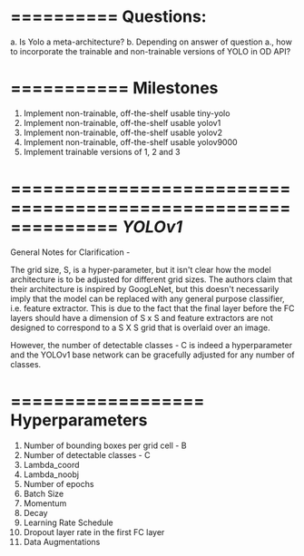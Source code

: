 ==========
Questions:
==========

a. Is Yolo a meta-architecture?
b. Depending on answer of question a., how to incorporate the trainable and non-trainable versions of YOLO in OD API?

===========
Milestones
===========


1. Implement non-trainable, off-the-shelf usable tiny-yolo 
2. Implement non-trainable, off-the-shelf usable yolov1
3. Implement non-trainable, off-the-shelf usable yolov2
4. Implement non-trainable, off-the-shelf usable yolov9000
5. Implement trainable versions of 1, 2 and 3

==============================================================
*YOLOv1*
==============================================================

General Notes for Clarification -

The grid size, S, is a hyper-parameter, but it isn't clear how the model architecture is to be adjusted for different grid sizes. The authors claim that their architecture is inspired by GoogLeNet, but this doesn't necessarily imply that the model can be replaced with any general purpose classifier, i.e. feature extractor. This is due to the fact that the final layer before the FC layers should have a dimension of S x S and feature extractors are not designed to correspond to a S X S grid that is overlaid over an image.

However, the number of detectable classes - C is indeed a hyperparameter and the YOLOv1 base network can be gracefully adjusted for any number of classes.

==================
Hyperparameters
==================

1. Number of bounding boxes per grid cell - B
2. Number of detectable classes           - C
3. Lambda_coord
4. Lambda_noobj
5. Number of epochs
6. Batch Size
7. Momentum
8. Decay
9. Learning Rate Schedule
10. Dropout layer rate in the first FC layer
11. Data Augmentations

